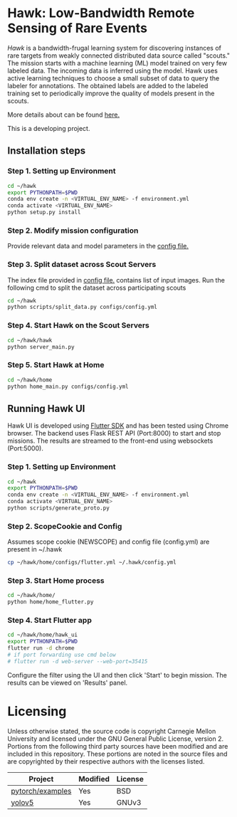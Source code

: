 <!--
SPDX-FileCopyrightText: 2022 Carnegie Mellon University <satya-group@lists.andrew.cmu.edu>

SPDX-License-Identifier: GPL-2.0-only
-->


# Hawk: Low-Bandwidth Remote Sensing of Rare Events

*Hawk* is a bandwidth-frugal learning system for discovering instances of rare
targets from weakly connected distributed data source called "scouts." The mission 
starts with a machine learning (ML) model trained on very few labeled data. 
The incoming data is inferred using the model. Hawk uses active learning techniques
to choose a small subset of data to query the labeler for annotations.
The obtained labels are added to the labeled training set to periodically improve the quality of 
models present in the scouts.

More details about can be found [here.](/docs/README.md) 

This is a developing project.

## Installation steps

### Step 1. Setting up Environment

```bash
cd ~/hawk
export PYTHONPATH=$PWD
conda env create -n <VIRTUAL_ENV_NAME> -f environment.yml
conda activate <VIRTUAL_ENV_NAME>
python setup.py install
```

### Step 2. Modify mission configuration 

Provide relevant data and model parameters in the [config file.](/home/configs/config.yml)  

### Step 3. Split dataset across Scout Servers 

The index file provided in [config file.](/home/configs/config.yml) contains list of input images.
Run the following cmd to split the dataset across participating scouts
```bash
cd ~/hawk
python scripts/split_data.py configs/config.yml
```


### Step 4. Start Hawk on the Scout Servers 

```bash
cd ~/hawk/hawk
python server_main.py
```

### Step 5. Start Hawk at Home 

```bash
cd ~/hawk/home
python home_main.py configs/config.yml
```
## Running Hawk UI
Hawk UI is developed using [Flutter SDK](https://docs.flutter.dev/get-started/install) and has been tested using Chrome browser.
The backend uses Flask REST API (Port:8000) to start and stop missions. The results are streamed to the front-end using websockets (Port:5000). 

### Step 1. Setting up Environment
```bash
cd ~/hawk
export PYTHONPATH=$PWD
conda env create -n <VIRTUAL_ENV_NAME> -f environment.yml
conda activate <VIRTUAL_ENV_NAME>
python scripts/generate_proto.py
```
### Step 2. ScopeCookie and Config

Assumes scope cookie (NEWSCOPE) and config file (config.yml) are present in ~/.hawk

```bash
cp ~/hawk/home/configs/flutter.yml ~/.hawk/config.yml
```
### Step 3. Start Home process
```bash
cd ~/hawk/home/
python home/home_flutter.py
```

### Step 4. Start Flutter app
```bash
cd ~/hawk/home/hawk_ui
export PYTHONPATH=$PWD
flutter run -d chrome
# if port forwarding use cmd below
# flutter run -d web-server --web-port=35415
```
Configure the filter using the UI and then click 'Start' to begin mission. The results can be viewed on 'Results' panel.

# Licensing

Unless otherwise stated, the source code is copyright Carnegie Mellon University and licensed under the GNU General Public License, version 2. Portions from the following third party sources have been modified and are included in this repository. These portions are noted in the source files and are copyrighted by their respective authors with the licenses listed.

Project | Modified | License
---|---|---|
[pytorch/examples](https://github.com/pytorch/examples) | Yes | BSD
[yolov5](https://github.com/ultralytics/yolov5) | Yes | GNUv3

